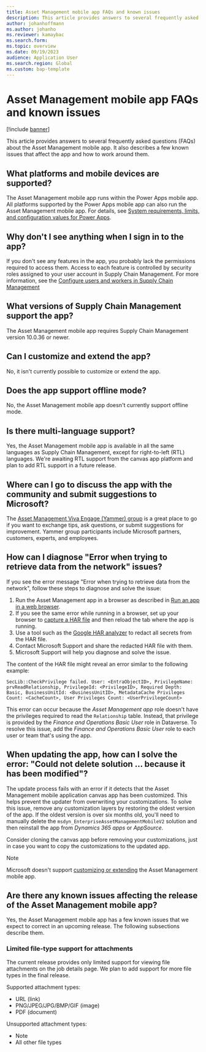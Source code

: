 ```yaml
---
title: Asset Management mobile app FAQs and known issues
description: This article provides answers to several frequently asked questions (FAQs) about the Asset Management mobile app. It also describes a few known issues that affect the app and how to work around them.
author: johanhoffmann
ms.author: johanho
ms.reviewer: kamaybac
ms.search.form:
ms.topic: overview
ms.date: 09/19/2023
audience: Application User
ms.search.region: Global
ms.custom: bap-template
---
```


# Asset Management mobile app FAQs and known issues

[!include [banner](../../includes/banner.md)]

This article provides answers to several frequently asked questions (FAQs) about the Asset Management mobile app. It also describes a few known issues that affect the app and how to work around them.

## What platforms and mobile devices are supported?

The Asset Management mobile app runs within the Power Apps mobile app. All platforms supported by the Power Apps mobile app can also run the Asset Management mobile app. For details, see [System requirements, limits, and configuration values for Power Apps](/power-apps/limits-and-config).

## Why don't I see anything when I sign in to the app?

If you don't see any features in the app, you probably lack the permissions required to access them. Access to each feature is controlled by security roles assigned to your user account in Supply Chain Management. For more information, see the [Configure users and workers in Supply Chain Management](onboard-app.md#roles-workers)

## What versions of Supply Chain Management support the app?

The Asset Management mobile app requires Supply Chain Management version 10.0.36 or newer.

## <a name="customize"></a>Can I customize and extend the app?

No, it isn't currently possible to customize or extend the app.

## Does the app support offline mode?

No, the Asset Management mobile app doesn't currently support offline mode.

## Is there multi-language support?

Yes, the Asset Management mobile app is available in all the same languages as Supply Chain Management, except for right-to-left (RTL) languages. We're awaiting RTL support from the canvas app platform and plan to add RTL support in a future release.

## Where can I go to discuss the app with the community and submit suggestions to Microsoft?

The [Asset Management Viva Engage (Yammer) group](https://www.yammer.com/dynamicsaxfeedbackprograms/#/threads/inGroup?type=in_group&feedId=17556554&view=all) is a great place to go if you want to exchange tips, ask questions, or submit suggestions for improvement. Yammer group participants include Microsoft partners, customers, experts, and employees.

## How can I diagnose "Error when trying to retrieve data from the network" issues?

If you see the error message "Error when trying to retrieve data from the network", follow these steps to diagnose and solve the issue:

1. Run the Asset Management app in a browser as described in [Run an app in a web browser](/power-apps/user/run-app-browser).
1. If you see the same error while running in a browser, set up your browser to [capture a HAR file](/microsoft-edge/devtools-guide-chromium/network/reference#save-all-network-requests-to-a-har-file) and then reload the tab where the app is running.
1. Use a tool such as the [Google HAR analyzer](https://toolbox.googleapps.com/apps/har_analyzer/) to redact all secrets from the HAR file.
1. Contact Microsoft Support and share the redacted HAR file with them.
1. Microsoft Support will help you diagnose and solve the issue.

The content of the HAR file might reveal an error similar to the following example:

```text
SecLib::CheckPrivilege failed. User: <EntraObjectID>, PrivilegeName: prvReadRelationship, PrivilegeId: <PrivilegeID>, Required Depth: Basic, BusinessUnitId: <BusinessUnitID>, MetadataCache Privileges Count: <CacheCount>, User Privileges Count: <UserPrivilegeCount>
```

This error can occur because the *Asset Management app* role doesn't have the privileges required to read the `Relationship` table. Instead, that privilege is provided by the *Finance and Operations Basic User* role in Dataverse. To resolve this issue, add the *Finance and Operations Basic User* role to each user or team that's using the app.

## When updating the app, how can I solve the error: "Could not delete solution ... because it has been modified"?

The update process fails with an error if it detects that the Asset Management mobile application canvas app has been customized. This helps prevent the updater from overwriting your customizations. To solve this issue, remove any customization layers by restoring the oldest version of the app. If the oldest version is over six months old, you'll need to manually delete the `msdyn_EnterpriseAssetManagementMobileV2` solution and then reinstall the app from *Dynamics 365 apps* or *AppSource*.

Consider cloning the canvas app before removing your customizations, just in case you want to copy the customizations to the updated app.

> [!NOTE]
> Microsoft doesn't support [customizing or extending](#customize) the Asset Management mobile app.

## Are there any known issues affecting the release of the Asset Management mobile app?

Yes, the Asset Management mobile app has a few known issues that we expect to correct in an upcoming release. The following subsections describe them.

### Limited file-type support for attachments

The current release provides only limited support for viewing file attachments on the job details page. We plan to add support for more file types in the final release.

Supported attachment types:

- URL (link)
- PNG/JPEG/JPG/BMP/GIF (image)
- PDF (document)

Unsupported attachment types:

- Note
- All other file types
